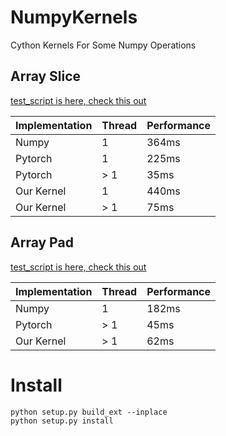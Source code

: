 # NumpyKernels
Cython Kernels For Some Numpy Operations

## Array Slice
[test_script is here, check this out](tests/test_slice.py)

|Implementation|Thread|Performance|
|---|---|---|
|Numpy|1|364ms|
|Pytorch|1|225ms|
|Pytorch|\> 1|35ms|
|Our Kernel|1|440ms|
|Our Kernel|\> 1|75ms|

## Array Pad
[test_script is here, check this out](tests/test_pad.py)

|Implementation|Thread|Performance|
|---|---|---|
|Numpy|1|182ms|
|Pytorch|\> 1|45ms|
|Our Kernel|\> 1|62ms|



# Install

    python setup.py build_ext --inplace
    python setup.py install
